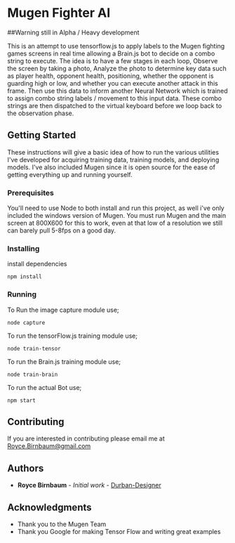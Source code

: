 # Mugen Fighter AI

##Warning still in Alpha / Heavy development

This is an attempt to use tensorflow.js to apply labels to the Mugen fighting games screens in real time allowing a Brain.js bot to decide on a combo string to execute. The idea is to have a few stages in each loop, Observe the screen by taking a photo, Analyze the photo to determine key data such as player health, opponent health, positioning, whether the opponent is guarding high or low, and whether you can execute another attack in this frame. Then use this data to inform another Neural Network which is trained to assign combo string labels / movement to this input data. These combo strings are then dispatched to the virtual keyboard before we loop back to the observation phase.

## Getting Started

These instructions will give a basic idea of how to run the various utilities I've developed for acquiring training data, training models, and deploying models. I've also included Mugen since it is open source for the ease of getting everything up and running yourself.

### Prerequisites

You'll need to use Node to both install and run this project, as well i've only included the windows version of Mugen.
You must run Mugen and the main screen at 800X600 for this to work, even at that low of a resolution we still can barely pull 5-8fps on a good day.

### Installing

install dependencies

```
npm install
```

### Running

To Run the image capture module use;

```
node capture
```

To run the tensorFlow.js training module use;

```
node train-tensor
```

To run the Brain.js training module use;

```
node train-brain
```

To run the actual Bot use;

```
npm start
```

## Contributing
If you are interested in contributing please email me at Royce.Birnbaum@gmail.com

## Authors

* **Royce Birnbaum** - *Initial work* - [Durban-Designer](https://github.com/Durban-Designer)


## Acknowledgments

* Thank you to the Mugen Team
* Thank you Google for making Tensor Flow and writing great examples
